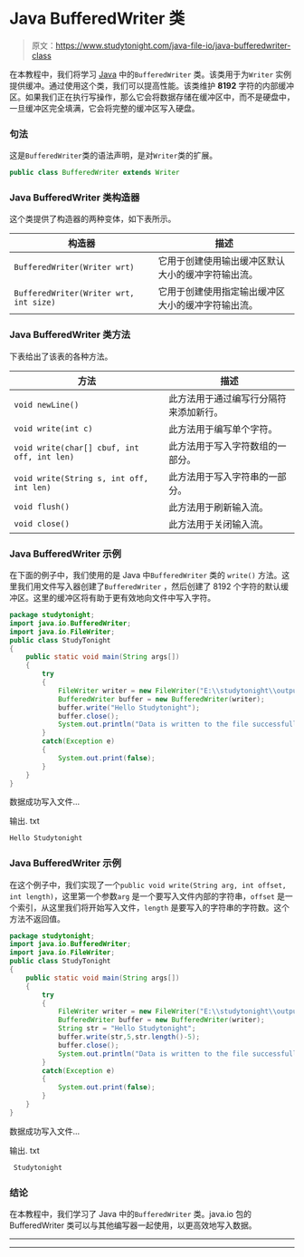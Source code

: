 # Java BufferedWriter 类

> 原文：<https://www.studytonight.com/java-file-io/java-bufferedwriter-class>

在本教程中，我们将学习 [Java](https://www.studytonight.com/java/) 中的`BufferedWriter` 类。该类用于为`Writer` 实例提供缓冲。通过使用这个类，我们可以提高性能。该类维护 **8192** 字符的内部缓冲区。如果我们正在执行写操作，那么它会将数据存储在缓冲区中，而不是硬盘中，一旦缓冲区完全填满，它会将完整的缓冲区写入硬盘。

### 句法

这是`BufferedWriter`类的语法声明，是对`Writer`类的扩展。

```java
public class BufferedWriter extends Writer 
```

### Java BufferedWriter 类构造器

这个类提供了构造器的两种变体，如下表所示。

| 构造器 | 描述 |
| --- | --- |
| `BufferedWriter(Writer wrt)` | 它用于创建使用输出缓冲区默认大小的缓冲字符输出流。 |
| `BufferedWriter(Writer wrt, int size)` | 它用于创建使用指定输出缓冲区大小的缓冲字符输出流。 |

### Java BufferedWriter 类方法

下表给出了该表的各种方法。

| 方法 | 描述 |
| --- | --- |
| `void newLine()` | 此方法用于通过编写行分隔符来添加新行。 |
| `void write(int c)` | 此方法用于编写单个字符。 |
| `void write(char[] cbuf, int off, int len)` | 此方法用于写入字符数组的一部分。 |
| `void write(String s, int off, int len)` | 此方法用于写入字符串的一部分。 |
| `void flush()` | 此方法用于刷新输入流。 |
| `void close()` | 此方法用于关闭输入流。 |

### Java BufferedWriter 示例

在下面的例子中，我们使用的是 Java 中`BufferedWriter` 类的 `write()` 方法。这里我们用文件写入器创建了`BufferedWriter` ，然后创建了 8192 个字符的默认缓冲区。这里的缓冲区将有助于更有效地向文件中写入字符。

```java
package studytonight;
import java.io.BufferedWriter;
import java.io.FileWriter;
public class StudyTonight 
{
	public static void main(String args[])
	{
		try
		{
			FileWriter writer = new FileWriter("E:\\studytonight\\output.txt");  
			BufferedWriter buffer = new BufferedWriter(writer);  
			buffer.write("Hello Studytonight");  
			buffer.close();  
			System.out.println("Data is written to the file successfully..."); 
		}
		catch(Exception e)
		{
			System.out.print(false);
		}
	}
}
```

数据成功写入文件...

输出. txt

```java
Hello Studytonight
```

### Java BufferedWriter 示例

在这个例子中，我们实现了一个`public void write(String arg, int offset, int length)`，这里第一个参数`arg` 是一个要写入文件内部的字符串，`offset` 是一个索引，从这里我们将开始写入文件，`length` 是要写入的字符串的字符数。这个方法不返回值。

```java
package studytonight;
import java.io.BufferedWriter;
import java.io.FileWriter;
public class StudyTonight 
{
	public static void main(String args[])
	{
		try
		{
			FileWriter writer = new FileWriter("E:\\studytonight\\output.txt");  
			BufferedWriter buffer = new BufferedWriter(writer);  
			String str = "Hello Studytonight"; 
            buffer.write(str,5,str.length()-5); 
			buffer.close();  
			System.out.println("Data is written to the file successfully..."); 
		}
		catch(Exception e)
		{
			System.out.print(false);
		}
	}
}
```

数据成功写入文件...

输出. txt

```java
 Studytonight
```

### 结论

在本教程中，我们学习了 Java 中的`BufferedWriter` 类。java.io 包的 BufferedWriter 类可以与其他编写器一起使用，以更高效地写入数据。

* * *

* * *